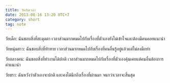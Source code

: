 ```yaml
---
title: วัยกับเวลา
date: 2013-08-16 13:20 UTC+7
category: short
tag: note
---
```


วัยเด็ก: ฉันชอบสิ่งที่สะดุดตา เวลาส่วนมากหมดไปกับเรื่องที่ตัวเองยังไม่เข้าใจและต้องมีคนคอยแนะนำ

วัยหนุ่มสาว: ฉันชอบสิ่งที่ท้าทาย เวลาส่วนมากหมดไปกับเรื่องที่คนอื่นรู้อยู่แล้วแต่ไม่ลงมือทำ

วัยกลางคน: ฉันชอบสิ่งที่ทำงานได้ปกติ เวลาส่วนมากหมดไปกับเรื่องที่ตัวเองคุ้นเคยแต่คนอื่นต้องการคำแนะนำ

วัยชรา: ฉันหวังว่าตัวเองจะปกติ และคงได้นึกถึงเรื่องที่ผ่านมา จนกว่าเวลาจะสิ้นสุด

